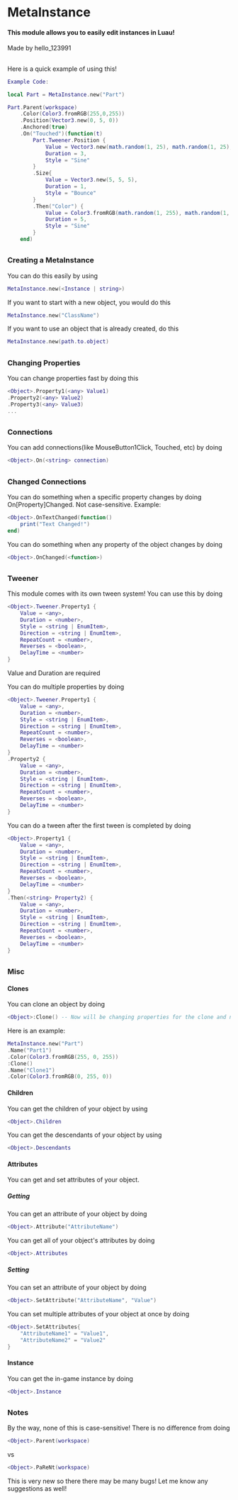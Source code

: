 # MetaInstance
#### This module allows you to easily edit instances in Luau!
 Made by hello_123991
##

Here is a quick example of using this!
```lua
Example Code:

local Part = MetaInstance.new("Part")

Part.Parent(workspace)
	.Color(Color3.fromRGB(255,0,255))
	.Position(Vector3.new(0, 5, 0))
	.Anchored(true)
	.On("Touched")(function(t)
		Part.Tweener.Position {
			Value = Vector3.new(math.random(1, 25), math.random(1, 25), math.random(1, 25)),
			Duration = 3,
			Style = "Sine"
		}
		.Size{
			Value = Vector3.new(5, 5, 5),
			Duration = 1,
			Style = "Bounce"
		}
		.Then("Color") {
			Value = Color3.fromRGB(math.random(1, 255), math.random(1, 255), math.random(1, 255)),
			Duration = 5,
			Style = "Sine"
		}
	end)
```
##
### Creating a MetaInstance
You can do this easily by using
```lua
MetaInstance.new(<Instance | string>)
```
If you want to start with a new object, you would do this
```lua
MetaInstance.new("ClassName")
```
If you want to use an object that is already created, do this
```lua
MetaInstance.new(path.to.object)
```
##
### Changing Properties
You can change properties fast by doing this
```lua
<Object>.Property1(<any> Value1)
.Property2(<any> Value2)
.Property3(<any> Value3)
...
```
##
### Connections
You can add connections(like MouseButton1Click, Touched, etc) by doing
```lua
<Object>.On(<string> connection)
```
##
### Changed Connections
You can do something when a specific property changes by doing On[Property]Changed. Not case-sensitive.
Example:
```lua
<Object>.OnTextChanged(function()
	print("Text Changed!")
end)
```
You can do something when any property of the object changes by doing
```lua
<Object>.OnChanged(<function>)
```
##
### Tweener
This module comes with its own tween system! You can use this by doing
```lua
<Object>.Tweener.Property1 {
	Value = <any>,
	Duration = <number>,
	Style = <string | EnumItem>,
	Direction = <string | EnumItem>,
	RepeatCount = <number>,
	Reverses = <boolean>,
	DelayTime = <number>
}
```
Value and Duration are required

You can do multiple properties by doing
```lua
<Object>.Tweener.Property1 {
	Value = <any>,
	Duration = <number>,
	Style = <string | EnumItem>,
	Direction = <string | EnumItem>,
	RepeatCount = <number>,
	Reverses = <boolean>,
	DelayTime = <number>
}
.Property2 {
	Value = <any>,
	Duration = <number>,
	Style = <string | EnumItem>,
	Direction = <string | EnumItem>,
	RepeatCount = <number>,
	Reverses = <boolean>,
	DelayTime = <number>
}
```
You can do a tween after the first tween is completed by doing
```lua
<Object>.Property1 {
	Value = <any>,
	Duration = <number>,
	Style = <string | EnumItem>,
	Direction = <string | EnumItem>,
	RepeatCount = <number>,
	Reverses = <boolean>,
	DelayTime = <number>
}
.Then(<string> Property2) {
	Value = <any>,
	Duration = <number>,
	Style = <string | EnumItem>,
	Direction = <string | EnumItem>,
	RepeatCount = <number>,
	Reverses = <boolean>,
	DelayTime = <number>
}
```
##
### Misc
#### Clones
You can clone an object by doing
```lua
<Object>:Clone() -- Now will be changing properties for the clone and not the actual object
```
Here is an example:
```lua
MetaInstance.new("Part")
.Name("Part1")
.Color(Color3.fromRGB(255, 0, 255))
:Clone()
.Name("Clone1")
.Color(Color3.fromRGB(0, 255, 0))
```
#### Children
You can get the children of your object by using 
```lua
<Object>.Children
```
You can get the descendants of your object by using
```lua
<Object>.Descendants
```
#### Attributes
You can get and set attributes of your object.
##### Getting
You can get an attribute of your object by doing
```lua
<Object>.Attribute("AttributeName")
```
You can get all of your object's attributes by doing
```lua
<Object>.Attributes
```
##### Setting
You can set an attribute of your object by doing
```lua
<Object>.SetAttribute("AttributeName", "Value")
```
You can set multiple attributes of your object at once by doing
```lua
<Object>.SetAttributes{
	"AttributeName1" = "Value1",
	"AttributeName2" = "Value2"
}
```
#### Instance
You can get the in-game instance by doing
```lua
<Object>.Instance
```
##
### Notes
By the way, none of this is case-sensitive! There is no difference from doing
```lua
<Object>.Parent(workspace)
``` 
vs
```lua
<Object>.PaReNt(workspace)
```
This is very new so there there may be many bugs!
Let me know any suggestions as well!
